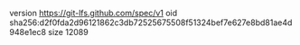 version https://git-lfs.github.com/spec/v1
oid sha256:d2f0fda2d96121862c3db72525675508f51324bef7e627e8bd81ae4d948e1ec8
size 12089

